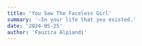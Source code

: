 ```yaml
---
title: 'You Saw The Faceless Girl'
summary: '—In your life that you existed.'
date: '2024-05-25'
author: 'Fauzira Alpiandi'
---
```


